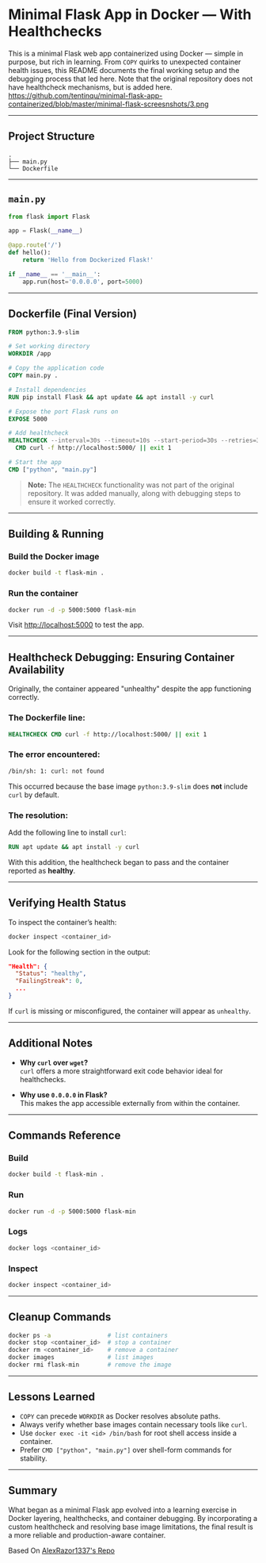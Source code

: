 # Minimal Flask App in Docker — With Healthchecks 

This is a minimal Flask web app containerized using Docker — simple in purpose, but rich in learning. From `COPY` quirks to unexpected container health issues, this README documents the final working setup and the debugging process that led here. Note that the original repository does not have healthcheck mechanisms, but is added here. 
https://github.com/tentinqu/minimal-flask-app-containerized/blob/master/minimal-flask-screesnshots/3.png

---

## Project Structure

```
.
├── main.py
└── Dockerfile
```

---

## `main.py`

```python
from flask import Flask

app = Flask(__name__)

@app.route('/')
def hello():
    return 'Hello from Dockerized Flask!'

if __name__ == '__main__':
    app.run(host='0.0.0.0', port=5000)
```

---

## Dockerfile (Final Version)

```dockerfile
FROM python:3.9-slim

# Set working directory
WORKDIR /app

# Copy the application code
COPY main.py .

# Install dependencies
RUN pip install Flask && apt update && apt install -y curl

# Expose the port Flask runs on
EXPOSE 5000

# Add healthcheck
HEALTHCHECK --interval=30s --timeout=10s --start-period=30s --retries=3 \
  CMD curl -f http://localhost:5000/ || exit 1

# Start the app
CMD ["python", "main.py"]
```

> **Note:** The `HEALTHCHECK` functionality was not part of the original repository. It was added manually, along with debugging steps to ensure it worked correctly.

---

## Building & Running

### Build the Docker image

```bash
docker build -t flask-min .
```

### Run the container

```bash
docker run -d -p 5000:5000 flask-min
```

Visit [http://localhost:5000](http://localhost:5000) to test the app.

---

## Healthcheck Debugging: Ensuring Container Availability

Originally, the container appeared "unhealthy" despite the app functioning correctly.

### The Dockerfile line:

```dockerfile
HEALTHCHECK CMD curl -f http://localhost:5000/ || exit 1
```

### The error encountered:

```bash
/bin/sh: 1: curl: not found
```

This occurred because the base image `python:3.9-slim` does **not** include `curl` by default.

### The resolution:

Add the following line to install `curl`:

```dockerfile
RUN apt update && apt install -y curl
```

With this addition, the healthcheck began to pass and the container reported as **healthy**.

---

## Verifying Health Status

To inspect the container’s health:

```bash
docker inspect <container_id>
```

Look for the following section in the output:

```json
"Health": {
  "Status": "healthy",
  "FailingStreak": 0,
  ...
}
```

If `curl` is missing or misconfigured, the container will appear as `unhealthy`.

---

## Additional Notes

- **Why `curl` over `wget`?**  
  `curl` offers a more straightforward exit code behavior ideal for healthchecks.

- **Why use `0.0.0.0` in Flask?**  
  This makes the app accessible externally from within the container.

---

## Commands Reference

### Build

```bash
docker build -t flask-min .
```

### Run

```bash
docker run -d -p 5000:5000 flask-min
```

### Logs

```bash
docker logs <container_id>
```

### Inspect

```bash
docker inspect <container_id>
```

---

## Cleanup Commands

```bash
docker ps -a                # list containers
docker stop <container_id>  # stop a container
docker rm <container_id>    # remove a container
docker images               # list images
docker rmi flask-min        # remove the image
```

---

## Lessons Learned

- `COPY` can precede `WORKDIR` as Docker resolves absolute paths.
- Always verify whether base images contain necessary tools like `curl`.
- Use `docker exec -it <id> /bin/bash` for root shell access inside a container.
- Prefer `CMD ["python", "main.py"]` over shell-form commands for stability.

---

## Summary

What began as a minimal Flask app evolved into a learning exercise in Docker layering, healthchecks, and container debugging. By incorporating a custom healthcheck and resolving base image limitations, the final result is a more reliable and production-aware container.

Based On [AlexRazor1337's Repo](https://github.com/AlexRazor1337/flask-docker-minimal)
